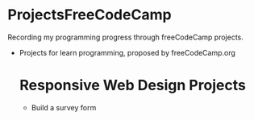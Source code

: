# ProjectsFreeCodeCamp
Recording my programming progress through freeCodeCamp projects.
- Projects for learn programming, proposed by freeCodeCamp.org
    # Responsive Web Design Projects
    - Build a survey form
